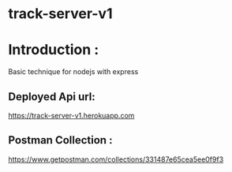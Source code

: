# track-server-v1

# Introduction :
Basic technique for nodejs with express


## Deployed Api url:
https://track-server-v1.herokuapp.com

## Postman Collection :
https://www.getpostman.com/collections/331487e65cea5ee0f9f3

